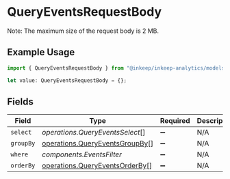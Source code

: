 # QueryEventsRequestBody

Note: The maximum size of the request body is 2 MB.

## Example Usage

```typescript
import { QueryEventsRequestBody } from "@inkeep/inkeep-analytics/models/operations";

let value: QueryEventsRequestBody = {};
```

## Fields

| Field                                                                            | Type                                                                             | Required                                                                         | Description                                                                      |
| -------------------------------------------------------------------------------- | -------------------------------------------------------------------------------- | -------------------------------------------------------------------------------- | -------------------------------------------------------------------------------- |
| `select`                                                                         | *operations.QueryEventsSelect*[]                                                 | :heavy_minus_sign:                                                               | N/A                                                                              |
| `groupBy`                                                                        | [operations.QueryEventsGroupBy](../../models/operations/queryeventsgroupby.md)[] | :heavy_minus_sign:                                                               | N/A                                                                              |
| `where`                                                                          | *components.EventsFilter*                                                        | :heavy_minus_sign:                                                               | N/A                                                                              |
| `orderBy`                                                                        | [operations.QueryEventsOrderBy](../../models/operations/queryeventsorderby.md)[] | :heavy_minus_sign:                                                               | N/A                                                                              |